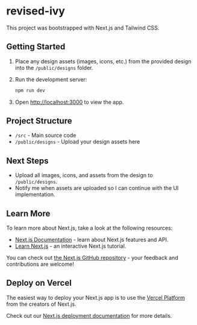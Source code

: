 # revised-ivy

This project was bootstrapped with Next.js and Tailwind CSS.

## Getting Started

1. Place any design assets (images, icons, etc.) from the provided design into the `/public/designs` folder.
2. Run the development server:

   ```powershell
   npm run dev
   ```

3. Open [http://localhost:3000](http://localhost:3000) to view the app.

## Project Structure
- `/src` - Main source code
- `/public/designs` - Upload your design assets here

## Next Steps
- Upload all images, icons, and assets from the design to `/public/designs`.
- Notify me when assets are uploaded so I can continue with the UI implementation.

## Learn More

To learn more about Next.js, take a look at the following resources:

- [Next.js Documentation](https://nextjs.org/docs) - learn about Next.js features and API.
- [Learn Next.js](https://nextjs.org/learn) - an interactive Next.js tutorial.

You can check out [the Next.js GitHub repository](https://github.com/vercel/next.js) - your feedback and contributions are welcome!

## Deploy on Vercel

The easiest way to deploy your Next.js app is to use the [Vercel Platform](https://vercel.com/new?utm_medium=default-template&filter=next.js&utm_source=create-next-app&utm_campaign=create-next-app-readme) from the creators of Next.js.

Check out our [Next.js deployment documentation](https://nextjs.org/docs/app/building-your-application/deploying) for more details.
